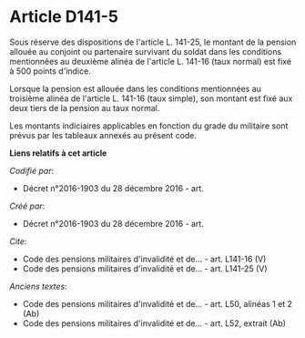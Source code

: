# Article D141-5

Sous réserve des dispositions de l'article L. 141-25, le montant de la pension allouée au conjoint ou partenaire survivant du
soldat dans les conditions mentionnées au deuxième alinéa de l'article L. 141-16 (taux normal) est fixé à 500 points
d'indice.

Lorsque la pension est allouée dans les conditions mentionnées au troisième alinéa de l'article L. 141-16 (taux simple), son
montant est fixé aux deux tiers de la pension au taux normal.

Les montants indiciaires applicables en fonction du grade du militaire sont prévus par les tableaux annexés au présent code.

**Liens relatifs à cet article**

_Codifié par_:

  - Décret n°2016-1903 du 28 décembre 2016 - art.

_Créé par_:

  - Décret n°2016-1903 du 28 décembre 2016 - art.

_Cite_:

  - Code des pensions militaires d'invalidité et de... - art. L141-16 (V)
  - Code des pensions militaires d'invalidité et de... - art. L141-25 (V)

_Anciens textes_:

  - Code des pensions militaires d'invalidité et de... - art. L50, alinéas 1 et 2 (Ab)
  - Code des pensions militaires d'invalidité et de... - art. L52, extrait (Ab)
